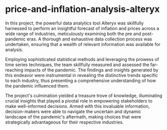 # price-and-inflation-analysis-alteryx
In this project, the powerful data analytics tool Alteryx was skillfully harnessed to perform an insightful forecast of inflation and prices across a wide range of industries, meticulously examining both the pre and post-pandemic eras. A thorough and exhaustive data collection process was undertaken, ensuring that a wealth of relevant information was available for analysis.

Employing sophisticated statistical methods and leveraging the prowess of time series techniques, the team skillfully measured and assessed the far-reaching impacts of the pandemic. The findings and insights generated by this endeavor were instrumental in revealing the distinctive trends specific to each industry, thus presenting a comprehensive understanding of how the pandemic influenced them.

The project's culmination yielded a treasure trove of knowledge, illuminating crucial insights that played a pivotal role in empowering stakeholders to make well-informed decisions. Armed with this invaluable information, decision-makers were able to navigate the uncertain and dynamic landscape of the pandemic's aftermath, making choices that were strategically advantageous for their respective industries.
